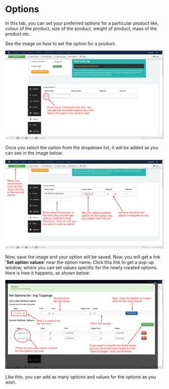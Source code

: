 # Options

In this tab, you can set your preferred options for a particular product like, colour of the product, size of the product, weight of product, mass of the product etc.

See the image on how to set the option for a product.

![Configurable Options](product_conf_options.png)

Once you select the option from the dropdown list, it will be added as you can see in the image below.

![Configurable Options 1](product_conf_options_1.png)

Now, save the image and your option will be saved. Now, you will get a link '**Set option values**' near the option name. Click this link to get a pop-up window, where you can set values specific for the newly created options. Here is how it happens, as shown below:

![Configurable Options 3](product_conf_options_3.png)

Like this, you can add as many options and values for the options as you wish.
